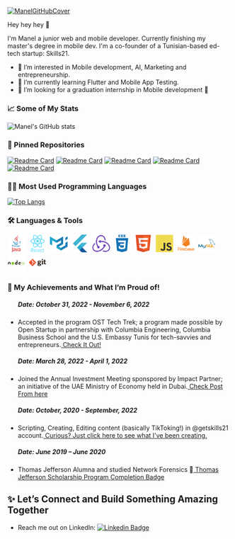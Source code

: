 [![ManelGitHubCover](https://user-images.githubusercontent.com/50639782/201551255-b351d40a-6451-4e3f-8cb4-c42e77956582.png)
](https://www.linkedin.com/in/manel-kacem/)

Hey hey hey 🤩

I'm Manel a junior web and mobile developer. Currently finishing my master's degree in mobile dev. I'm a co-founder of a Tunisian-based ed-tech startup: Skills21.

- 👀 I’m interested in Mobile development, AI, Marketing and entrepreneurship.
- 🌱 I’m currently learning Flutter and Mobile App Testing.
- 💞️ I’m looking for a graduation internship in Mobile development 📱

### 📈 Some of My Stats

![Manel's GitHub stats](https://github-readme-stats.vercel.app/api?username=manelk&show_icons=true&theme=synthwave)

### 📌 Pinned Repositories

[![Readme Card](https://github-readme-stats.vercel.app/api/pin/?username=manelk&theme=synthwave&repo=Carpool-App-Frontend)](https://github.com/anuraghazra/github-readme-stats)
[![Readme Card](https://github-readme-stats.vercel.app/api/pin/?username=manelk&theme=synthwave&repo=Carpool-App-Backend)](https://github.com/anuraghazra/github-readme-stats)
[![Readme Card](https://github-readme-stats.vercel.app/api/pin/?username=manelk&theme=synthwave&repo=ArticlesProjectV2)](https://github.com/anuraghazra/github-readme-stats)
[![Readme Card](https://github-readme-stats.vercel.app/api/pin/?username=manelk&theme=synthwave&repo=IOSMapProject)](https://github.com/anuraghazra/github-readme-stats)
[![Readme Card](https://github-readme-stats.vercel.app/api/pin/?username=HadjHassineJawher&theme=synthwave&repo=MastereProjectFrontEnd)](https://github.com/anuraghazra/github-readme-stats)

### 👩‍💻 Most Used Programming Languages

[![Top Langs](https://github-readme-stats.vercel.app/api/top-langs/?username=manelk&hide=html,css&theme=synthwave&layout=compact)](https://github.com/anuraghazra/github-readme-stats)


### :hammer_and_wrench: Languages & Tools

<div>
  <img src="https://github.com/devicons/devicon/blob/master/icons/java/java-original-wordmark.svg" title="Java" alt="Java" width="40" height="40"/>&nbsp;
  <img src="https://github.com/devicons/devicon/blob/master/icons/react/react-original-wordmark.svg" title="React" alt="React" width="40" height="40"/>&nbsp;
  <img src="https://github.com/devicons/devicon/blob/master/icons/materialui/materialui-original.svg" title="Material UI" alt="Material UI" width="40" height="40"/>&nbsp;
  <img src="https://github.com/devicons/devicon/blob/master/icons/flutter/flutter-original.svg" title="Flutter" alt="Flutter" width="40" height="40"/>&nbsp;
  <img src="https://github.com/devicons/devicon/blob/master/icons/redux/redux-original.svg" title="Redux" alt="Redux " width="40" height="40"/>&nbsp;
  <img src="https://github.com/devicons/devicon/blob/master/icons/css3/css3-plain-wordmark.svg"  title="CSS3" alt="CSS" width="40" height="40"/>&nbsp;
  <img src="https://github.com/devicons/devicon/blob/master/icons/html5/html5-original.svg" title="HTML5" alt="HTML" width="40" height="40"/>&nbsp;
  <img src="https://github.com/devicons/devicon/blob/master/icons/javascript/javascript-original.svg" title="JavaScript" alt="JavaScript" width="40" height="40"/>&nbsp;
  <img src="https://github.com/devicons/devicon/blob/master/icons/firebase/firebase-plain-wordmark.svg" title="Firebase" alt="Firebase" width="40" height="40"/>&nbsp;
  <img src="https://github.com/devicons/devicon/blob/master/icons/mysql/mysql-original-wordmark.svg" title="MySQL"  alt="MySQL" width="40" height="40"/>&nbsp;
  <img src="https://github.com/devicons/devicon/blob/master/icons/nodejs/nodejs-original-wordmark.svg" title="NodeJS" alt="NodeJS" width="40" height="40"/>&nbsp;
  <img src="https://github.com/devicons/devicon/blob/master/icons/git/git-original-wordmark.svg" title="Git" **alt="Git" width="40" height="40"/>
</div>

###  👏 My Achievements and What I’m Proud of!
<ul>
  <H5>Date: October 31, 2022 - November 6, 2022</H5>
  <li>Accepted in the program OST Tech Trek; a program made possible by Open Startup in partnership with Columbia Engineering, Columbia Business School and the U.S. Embassy Tunis for tech-savvies and entrepreneurs.<a href="https://www.linkedin.com/posts/manel-kacem_startup-tech-entrepreneurship-activity-6993310092188127232-2D0b?utm_source=share&utm_medium=member_desktop"> Check It Out!</a></li>
   
   <H5>Date: March 28, 2022 - April 1, 2022</H5>
   <li>Joined the Annual Investment Meeting sponspored by Impact Partner; an initiative of the UAE Ministry of Economy held in Dubai.<a href="https://www.linkedin.com/posts/manel-kacem_uae-aim2022-expo2020-activity-6917784312532635648-BNcm?utm_source=share&utm_medium=member_desktop"> Check Post From here</a></li>
   <H5>Date: October, 2020 - September, 2022</H5>
   <li>Scripting, Creating, Editing content (basically TikToking!) in @getskills21 account.<a href="tiktok.com/@getskills21"> Curious? Just click here to see what I've been creating.</a></li>
  <H5>Date: June 2019 – June 2020</H5>
  <li>Thomas Jefferson Alumna and studied Network Forensics 🤯<a href="[tiktok.com/@getskills21](https://api.badgr.io/public/assertions/bzX3gBRGRwqjW5-n4cNK5g?identity__email=manelkacem11%40gmail.com)"> Thomas Jefferson Scholarship Program Completion Badge</a></li>
</ul>

##  ✨ Let’s Connect and Build Something Amazing Together

- Reach me out on LinkedIn: [![Linkedin Badge](https://img.shields.io/badge/-kakbar-blue?style=flat&logo=Linkedin&logoColor=white)](https://www.linkedin.com/in/manel-kacem/)

